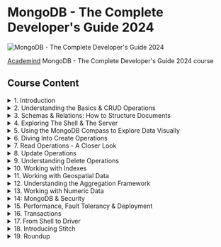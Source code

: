 <!-- markdownlint-disable-file MD033 -->
<!-- markdownlint-disable-file MD029 -->

# MongoDB - The Complete Developer's Guide 2024

![MongoDB - The Complete Developer's Guide 2024](https://www.filepicker.io/api/file/kF7zQsIATjCAA5IZvbY2 "MongoDB - The Complete Developer's Guide 2024")

[Academind](https://academind.com/) MongoDB - The Complete Developer's Guide 2024 course

## Course Content

<details>
<summary>1. Introduction</summary>

1. Introduction
2. What is MongoDB?
3. Join our Online Learning Community
4. The Key MongoDB Characteristics (and how they differ from SQL Databases)
5. Understanding the MongoDB Ecosystem
6. General Setup Instructions & Installing MongoDB on macOS
7. Installing MongoDB on Windows
8. Installing the MongoDB Shell
9. Installing mongoimport
10. Time To Get Started!
11. Shell vs Drivers
12. MongoDB + Clients: The Big Picture
13. Course Outline
14. How To Get The Most Out Of The Course

</details>
<details>
<summary>2. Understanding the Basics & CRUD Operations</summary>

15. Module Introduction
16. Understanding Databases, Collections & Documents
17. The Shell & MongoDB Drivers for Different Languages
18. Creating Databases & Collections
19. Understanding JSON Data
20. Comparing JSON & BSON
21. Create, Read, Update, Delete (CRUD) & MongoDB
22. Finding, Inserting, Deleting & Updating Elements
23. Understanding "insertMany()"
24. Diving Deeper Into Finding Data
25. "update" vs "updateMany()"
26. Understanding "find()" & the Cursor Object
27. Understanding Projection
28. Embedded Documents & Arrays - The Theory
29. Working with Embedded Documents
30. Working with Arrays
31. Accessing Structured Data
32. Wrap Up
33. Useful Resources & Links

Task 1: Time to Practice - The Basics & CRUD Operations

</details>
<details>
<summary>3. Schemas & Relations: How to Structure Documents</summary>

34. Resetting Your Database
35. Module Introduction
36. Why Do We Use Schemas?
37. Structuring Documents
38. Data Types - An Overview
39. Data Types in Action
40. Data Types & Limits
41. How to Derive your Data Structure - Requirements
42. Understanding Relations
43. One To One Relations - Embedded
44. One To One - Using References
45. One To Many - Embedded
46. One To Many - Using References
47. Many To Many - Embedded
48. Many To Many - Using References
49. Summarizing Relations
50. Using "lookUp()" for Merging Reference Relations
51. Planning the Example Exercise
52. Implementing the Example Exercise
53. Understanding Schema Validation
54. Adding Collection Document Validation
55. Changing the Validation Action
56. Wrap Up
57. Useful Resources & Links

</details>
<details>
<summary>4. Exploring The Shell & The Server</summary>

58. Module Introduction
59. Finding Available Options
60. Setting "dbpath" & "logpath"
61. Exploring the MongoDB Options
62. MongoDB as a Background Service
63. Using a Config File
64. Shell Options & Help
65. Useful Resources & Links

</details>
<details>
<summary>5. Using the MongoDB Compass to Explore Data Visually</summary>

66. Module Introduction
67. Exploring the MongoDB Compass
68. Useful Resources & Links

</details>
<details>
<summary>6. Diving Into Create Operations</summary>

69. Module Introduction
70. Creating Documents - An Overview
71. Understanding "insert()" Methods
72. Working with Ordered Inserts
73. Understanding the "writeConcern"
74. The "writeConcern" in Practice
75. What is Atomicity?
76. Importing Data
77. Wrap Up
78. Useful Resources & Links

Task 2: Time to Practice - Create Operations
</details>
<details>
<summary>7. Read Operations - A Closer Look</summary>

79. Module Introduction
80. Methods, Filters & Operators
81. Operators - An Overview
82. Query Selectors & Projection Operators
83. Understanding "findOne()" & "find()"
84. Working with Comparison Operators
85. Querying Embedded Fields & Arrays
86. Understanding "$in" and "$nin"
87. "$or" and "$nor"
88. Understanding the "$and" Operator
89. Using "$not"
90. Diving Into Element Operators
91. Working with "$type"
92. Understanding Evaluation Operators - "$regex"
93. Understanding Evaluation Operators - "$expr"
94. Diving Deeper Into Querying Arrays
95. Using Array Query Selectors - "$size"
96. Using Array Query Selectors - "$all"
97. Using Array Query Selectors - "$elemMatch"
98. Understanding Cursors
99. Applying Cursors
100. Sorting Cursor Results
101. Skipping & Limiting Cursor Results
102. Using Projection to Shape our Results
103. Using Projection in Arrays
104. Understanding "$slice"
105. Useful Resources & Links

Task 3: Time to Practice - Read Operations
Task 4: Time to Practice - Array Query Selectors
</details>
<details>
<summary>8. Update Operations</summary>

106. Module Introduction
107. Updating Fields with "updateOne()", "updateMany()" and "$set"
108. Updating Multiple Fields with "$set"
109. Incrementing & Decrementing Values
110. Using "$min", "$max" and "$mul"
111. Getting Rid of Fields
112. Renaming Fields
113. Understanding "upsert()"
114. Updating Matched Array Elements
115. Updating All Array Elements
116. Finding & Updating Specific Fields
117. Adding Elements to Arrays
118. Removing Elements from Arrays
119. Understanding "$addToSet"
120. Wrap Up
121. Useful Resources & Links

Task 5: Time to Practice - Update Operations
</details>
<details>
<summary>9. Understanding Delete Operations</summary>

122. Module Introduction
123. Understanding "deleteOne()" & "deleteMany()"
124. Deleting All Entries in a Collection
125. Useful Resources & Links

</details>
<details>
<summary>10. Working with Indexes</summary>

126. Module Introduction
127. What Are Indexes & Why Do We Use Them?
128. Adding a Single Field Index
129. Indexes Behind the Scenes
130. Understanding Index Restrictions
131. Creating Compound Indexes
132. Using Indexes for Sorting
133. Understanding the Default Index
134. Configuring Indexes
135. Understanding Partial Filters
136. Applying the Partial Index
137. Understanding the Time-To-Live (TTL) Index
138. Query Diagnosis & Query Planning
139. Understanding Covered Queries
140. How MongoDB Rejects a Plan
141. Using Multi-Key Indexes
142. Understanding Text Indexes
143. Text Indexes & Sorting
144. Creating Combined Text Indexes
145. Using Text Indexes to Exclude Words
146. Setting the Default Language & Using Weights
147. Building Indexes
148. Wrap Up
149. Useful Resources & Links

</details>
<details>
<summary>11. Working with Geospatial Data</summary>

150. Module Introduction
151. Adding GeoJSON Data
152. Running Geo Queries
153. Adding a Geospatial Index to Track the Distance
154. Adding Additional Locations
155. Finding Places Inside a Certain Area
156. Finding Out If a User Is Inside a Specific Area
157. Finding Places Within a Certain Radius
158. Wrap Up
159. Useful Resources & Links

Task 6: Time to Practice - Geospatial Data
</details>
<details>
<summary>12. Understanding the Aggregation Framework</summary>

160. Module Introduction
161. What is the Aggregation Framework?
162. Getting Started with the Aggregation Pipeline
163. Using the Aggregation Framework
164. Understanding the Group Stage
165. Diving Deeper Into the Group Stage
166. Working with $project
167. Turning the Location Into a geoJSON Object
168. Transforming the Birthdate
169. Using Shortcuts for Transformations
170. Understanding the $isoWeekYear Operator
171. $group vs $project
172. Pushing Elements Into Newly Created Arrays
173. Understanding the $unwind Stage
174. Eliminating Duplicate Values
175. Using Projection with Arrays
176. Getting the Length of an Array
177. Using the $filter Operator
178. Applying Multiple Operations to our Array
179. Understanding $bucket
180. Diving Into Additional Stages
181. How MongoDB Optimizes Your Aggregation Pipelines
182. Writing Pipeline Results Into a New Collection
183. Working with the $geoNear Stage
184. Wrap Up
185. Useful Resources & Links

Task 7: Time to Practice - The Aggregation Framework
</details>
<details>
<summary>13. Working with Numeric Data</summary>

186. Module Introduction
187. Number Types - An Overview
188. MongoDB Shell & Data Types
189. Understanding Programming Language Defaults
190. Working with int32
191. Working with int64
192. Doing Maths with Floats int32s & int64s
193. What's Wrong with Normal Doubles?
194. Working with Decimal 128bit
195. Wrap Up
196. Useful Resources & Links

</details>
<details>
<summary>14: MongoDB & Security</summary>

197. Module Introduction
198. Understanding Role Based Access Control
199. Roles - Examples
200. Creating a User
201. Built-In Roles - An Overview
202. Assigning Roles to Users & Databases
203. Updating & Extending Roles to Other Databases
204. Adding SSL Transport Encryption
205. Encryption at REST
206. Wrap Up
207. Useful Resources & Links

Task 8: Time to Practice - Security
</details>
<details>
<summary>15. Performance, Fault Tolerancy & Deployment</summary>

208. Module Introduction
209. What Influences Performance?
210. Understanding Capped Collections
211. What are Replica Sets?
212. Understanding Sharding
213. Deploying a MongoDB Server
214. Using MongoDB Atlas
215. Backups & Setting Alerts in MongoDB Atlas
216. Connecting to our Cluster
217. Wrap Up
218. Useful Resources & Links

</details>
<details>
<summary>16. Transactions</summary>

219. Module Introduction
220. What are Transactions?
221. A Typical Usecase
222. How Does a Transaction Work?
223. Useful Resources & Links

</details>
<details>
<summary>17. From Shell to Driver</summary>

224. Module Introduction
225. Splitting Work Between the Driver & the Shell
226. Preparing our Project
227. Installing Visual Studio Code
228. Installing the Node.js Driver
229. Connecting Node.js & the MongoDB Cluster
230. Storing Products in the Database
231. Storing the Price as 128bit Decimal
232. Fetching Data From the Database
233. Creating a More Realistic Setup
234. Getting a Single Product
235. Editing & Deleting Products
236. Implementing Pagination
237. Adding an Index
238. Signing Users Up
239. Adding an Index to Make the Email Unique
240. Adding User Sign In
241. Wrap Up
242. Useful Resources & Links

</details>
<details>
<summary>18. Introducing Stitch</summary>

243. Module Introduction
244. Stitch & MongoDB Realm
245. What is Stitch?
246. Preparations
247. Start Using Stitch
248. Adding Stitch to our App & Initializing It
249. Adding Authentication
250. Sending Data Access Rules
251. Fetching & Converting Data
252. Deleting Products
253. Finding a Single Product
254. Adding Products
255. Updating Products
256. Switching to User Email & Password Authentication
257. Adding User Sign Up & Confirmation
258. Adding User Login
259. Rules & Real Users
260. The Current State of Authentication
261. Functions & Triggers
262. Wrap Up
263. Useful Resources & Links

</details>
<details>
<summary>19. Roundup</summary>

264. Course Roundup
265. Course Slides
266. Bonus: More Content!

</details>
